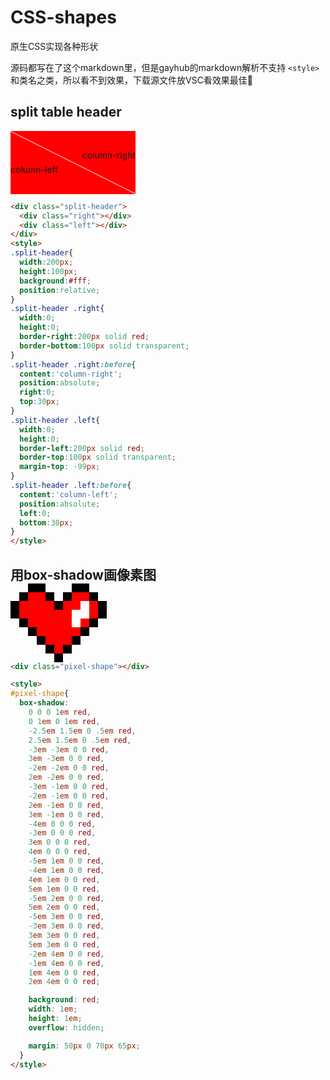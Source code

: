 # CSS-shapes
原生CSS实现各种形状

源码都写在了这个markdown里，但是gayhub的markdown解析不支持 `<style>` 和类名之类，所以看不到效果，下载源文件放VSC看效果最佳🍻

## split table header

<div class="split-header">
  <div class="right"></div>
  <div class="left"></div>
</div>

<style>
.split-header{
  width:200px;
  height:100px;
  background:#fff;
  position:relative;
}
.split-header .right{
  width:0;
  height:0;
  border-right:200px solid red;
  border-bottom:100px solid transparent;
}
.split-header .right:before{
  content:'column-right';
  position:absolute;
  right:0;
  top:30px;
}
.split-header .left{
  width:0;
  height:0;
  border-left:200px solid red;
  border-top:100px solid transparent;
  margin-top: -99px;
}
.split-header .left:before{
  content:'column-left';
  position:absolute;
  left:0;
  bottom:30px;
}
</style>

```html
<div class="split-header">
  <div class="right"></div>
  <div class="left"></div>
</div>
<style>
.split-header{
  width:200px;
  height:100px;
  background:#fff;
  position:relative;
}
.split-header .right{
  width:0;
  height:0;
  border-right:200px solid red;
  border-bottom:100px solid transparent;
}
.split-header .right:before{
  content:'column-right';
  position:absolute;
  right:0;
  top:30px;
}
.split-header .left{
  width:0;
  height:0;
  border-left:200px solid red;
  border-top:100px solid transparent;
  margin-top: -99px;
}
.split-header .left:before{
  content:'column-left';
  position:absolute;
  left:0;
  bottom:30px;
}
</style>
```


## 用box-shadow画像素图

<div class="pixel-shape"></div>

<style>
.pixel-shape{
  box-shadow:4em 0em #000, 
  3em 1em #000, 
  2em 2em #000, 
  1em 3em #000, 
  0em 4em #000, 
  -1em 3em #000, 
  -2em 2em #000, 
  -3em 1em #000, 
  -4em 0em #000, 
  -5em -1em #000, 
  -5em -2em #000, 
  -4em -3em #000, 
  -3em -4em #000, 
  -2em -4em #000, 
  -1em -3em #000, 
  0em -2em #000, 
  1em -3em #000, 
  2em -4em #000, 
  3em -4em #000, 
  4em -3em #000, 
  5em -2em #000, 
  5em -1em #000, 
  2em 0em #fff, 
  2em -1em #fff, 
  3em -1em #fff, 
  3em -2em #fff, 
  4em -1em red, 
  4em -2em red, 
  3em 0em red, 
  3em -3em red, 
  2em 1em red, 
  2em -2em red, 
  2em -3em red, 
  1em -2em red, 
  1em -1em red, 
  1em 0em red, 
  1em 1em red, 
  1em 2em red, 
  1em 3em red, 
  0em -1em red, 
  0em 0em red, 
  0em 1em red, 
  0em 2em red, 
  0em 3em red, 
  -1em -2em red, 
  -1em -1em red, 
  -1em 0em red, 
  -1em 1em red, 
  -1em 2em red, 
  -1em 3em red, 
  -2em -3em red, 
  -2em -2em red, 
  -2em -1em red, 
  -2em 0em red, 
  -2em 1em red, 
  -3em -3em red, 
  -3em -2em red, 
  -3em -1em red, 
  -3em 0em red, 
  -4em -1em red, 
  -4em -2em red;
    background: red;
    width: 1em;
    height: 1em;
    overflow: hidden;
    margin: 4em 5em;
  }
</style>

```html
<div class="pixel-shape"></div>

<style>
#pixel-shape{
  box-shadow:
    0 0 0 1em red,
    0 1em 0 1em red,
    -2.5em 1.5em 0 .5em red,
    2.5em 1.5em 0 .5em red,
    -3em -3em 0 0 red,
    3em -3em 0 0 red,
    -2em -2em 0 0 red,
    2em -2em 0 0 red,
    -3em -1em 0 0 red,
    -2em -1em 0 0 red,
    2em -1em 0 0 red,
    3em -1em 0 0 red,
    -4em 0 0 0 red,
    -3em 0 0 0 red,
    3em 0 0 0 red,
    4em 0 0 0 red,
    -5em 1em 0 0 red,
    -4em 1em 0 0 red,
    4em 1em 0 0 red,
    5em 1em 0 0 red,
    -5em 2em 0 0 red,
    5em 2em 0 0 red,
    -5em 3em 0 0 red,
    -3em 3em 0 0 red,
    3em 3em 0 0 red,
    5em 3em 0 0 red,
    -2em 4em 0 0 red,
    -1em 4em 0 0 red,
    1em 4em 0 0 red,
    2em 4em 0 0 red;

    background: red;
    width: 1em;
    height: 1em;
    overflow: hidden;

    margin: 50px 0 70px 65px;
  }
</style>
```

